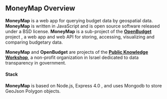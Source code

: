 
## MoneyMap Overview


**MoneyMap** is a web app for querying budget data by geospatial data.
**MoneyMap** is written in JavaScript and is open source software released under a BSD license.
**MoneyMap** is a sub-project of the **[OpenBudget](https://github.com/openbudgets/openbudgets)** project , a web app and web API for storing, accessing, visualizing and comparing budgetary data.

**MoneyMap** and **OpenBudget** are projects of the **[Public Knowledge Workshop](http://www.hasadna.org.il/en/)**, a non-profit organization in Israel dedicated to data transparency in government.

#### Stack

**MoneyMap** is based on Node.js, Express 4.0 , and uses Mongodb to store GeoJson Polygon
 objects.
